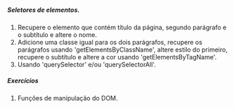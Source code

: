 ##### Seletores de elementos.
1. Recupere o elemento que contém título da página, segundo parágrafo e o subtítulo e altere o nome.
2. Adicione uma classe igual para os dois parágrafos, recupere os parágrafos usando 'getElementsByClassName', altere estilo do primeiro, recupere o subtítulo e altere a cor usando 'getElementsByTagName'.
3. Usando 'querySelector' e/ou 'querySelectorAll'.

##### Exercícios 

1. Funções de manipulação do DOM.

